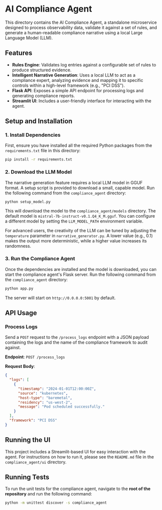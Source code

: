 # AI Compliance Agent

This directory contains the AI Compliance Agent, a standalone microservice designed to process observability data, validate it against a set of rules, and generate a human-readable compliance narrative using a local Large Language Model (LLM).

## Features

- **Rules Engine**: Validates log entries against a configurable set of rules to produce structured evidence.
- **Intelligent Narrative Generation**: Uses a local LLM to act as a compliance expert, analyzing evidence and mapping it to specific controls within a high-level framework (e.g., "PCI DSS").
- **Flask API**: Exposes a simple API endpoint for processing logs and generating compliance reports.
- **Streamlit UI**: Includes a user-friendly interface for interacting with the agent.

## Setup and Installation

### 1. Install Dependencies

First, ensure you have installed all the required Python packages from the `requirements.txt` file in this directory:

```bash
pip install -r requirements.txt
```

### 2. Download the LLM Model

The narrative generation feature requires a local LLM model in GGUF format. A setup script is provided to download a small, capable model. Run the following command from the `compliance_agent` directory:

```bash
python setup_model.py
```

This will download the model to the `compliance_agent/models` directory. The default model is `mistral-7b-instruct-v0.1.Q4_K_M.gguf`. You can configure a different model by setting the `LLM_MODEL_PATH` environment variable.

For advanced users, the creativity of the LLM can be tuned by adjusting the `temperature` parameter in `narrative_generator.py`. A lower value (e.g., 0.1) makes the output more deterministic, while a higher value increases its randomness.

### 3. Run the Compliance Agent

Once the dependencies are installed and the model is downloaded, you can start the compliance agent's Flask server. Run the following command from the `compliance_agent` directory:

```bash
python app.py
```

The server will start on `http://0.0.0.0:5001` by default.

## API Usage

### Process Logs

Send a `POST` request to the `/process_logs` endpoint with a JSON payload containing the logs and the name of the compliance framework to audit against.

**Endpoint**: `POST /process_logs`

**Request Body**:

```json
{
  "logs": [
    {
      "timestamp": "2024-01-01T12:00:00Z",
      "source": "kubernetes",
      "host-type": "baremetal",
      "residency": "us-west-2",
      "message": "Pod scheduled successfully."
    }
  ],
  "framework": "PCI DSS"
}
```

## Running the UI

This project includes a Streamlit-based UI for easy interaction with the agent. For instructions on how to run it, please see the `README.md` file in the `compliance_agent/ui` directory.

## Running Tests

To run the unit tests for the compliance agent, navigate to the **root of the repository** and run the following command:

```bash
python -m unittest discover -s compliance_agent
```